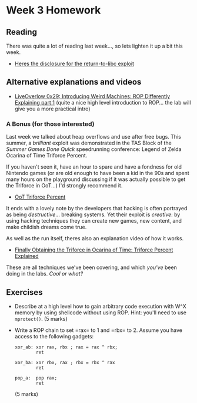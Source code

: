 # Week 3 Homework

## Reading 

There was quite a lot of reading last week..., so lets lighten it up a
bit this week.

- [Heres the disclosure for the return-to-libc exploit](https://seclists.org/bugtraq/1997/Aug/63)

## Alternative explanations and videos

- [LiveOverlow 0x29: Introducing Weird Machines: ROP Differently
  Explaining part 1](https://youtu.be/8Dcj19KGKWM) (quite a nice
  high level introduction to ROP... the lab will give you a more
  practical intro)
  
  
### A Bonus (for those interested)

Last week we talked about heap overflows and use after free bugs.
This summer, a *brilliant* exploit was demonstrated in the TAS Block
of the *Summer Games Done Quick* speedrunning conference: Legend of Zelda Ocarina of Time Triforce
Percent.

If you haven't seen it, have an hour to spare and have a fondness for
old Nintendo games (or are old enough to have been a kid in the 90s
and spent many hours on the playground discussing if it was actually
possible to get the Triforce in OoT...) I'd strongly
recommend it.

- [OoT Triforce Percent](https://youtu.be/2x_pqyrf9lA)

It ends with a lovely note by the developers that hacking is often
portrayed as being *destructive*... breaking systems.  Yet their
exploit is *creative*: by using hacking techniques they can create new
games, new content, and make childish dreams come true. 

As well as the run itself, theres also an explanation video of how it
works.

- [Finally Obtaining the Triforce in Ocarina of Time: Triforce Percent Explained](https://www.youtube.com/qBK1sq1BQ2Q)

These are all techniques we've been covering, and which *you've* been
doing in the labs.  *Cool or what?*
  
## Exercises

- Describe at a high level how to gain arbitrary code execution with W^X memory by
  using shellcode without using ROP.  Hint: you'll need to use
  `mprotect()`. (5 marks)
  
<!-- 
Overflow stack buffer and ensure that shellcode is written to writable memory at a predictible address (1) 
e.g. stack buffer or environment variable (1).
Overflow stack buffer creating two stack frames
Set first frame to call mprotect marking the shellcode as executable (1)
Set second to call shellcode (1)

Yes you could quibble ret2libc is ROP in disguise.  I'd propbably give a point for that very reasonable quibbling...
-->

  
- Write a ROP chain to set =rax= to 1 and =rbx= to 2.
  Assume you have access to the following gadgets:
  
  ```assembly
  xor_ab: xor rax, rbx ; rax = rax ^ rbx;
          ret

  xor_ba: xor rbx, rax ; rbx = rbx ^ rax
          ret
          
  pop_a:  pop rax;
          ret
  ```
  
  (5 marks)
  
  <!-- See the hacker's delight! its an old dirty trick to swap two variables without an intermediary:

pop_a
2
xor_ab ; a = 2 ^ b; b = b
xor_ba ; a = 2 ^ b; b = b ^ 2 ^ b = 2 (remember x ^ x = 0, and 0 ^ y = y)
pop_a
1
-->

- To further reduce the amount of entropy spent randomising libraries,
  some systems randomise the offset a library will be loaded at on
  boot and then reuse the same offset for all loaded libraries in that
  session; rather than randomising on every program load. Discuss the
  tradeoff and suggest whether this would make a ROP based attack
  harder or easier? 
  
  (15 marks) 

<!--
So this is what iOS and Android do (or at least used to do).
The advantage of this is that it can dramatically reduce program startup time which is good for phones and other constrained devices where you want a snappy response.  The downside is that once that off set is leaked then until the phone restarts (and when do you ever do that?).  In a mobile OS with an app store where you have pretty good assurance that code has been checked and isnt directly leaking pointers thats probably okay but in a free for all general purpose OS probably not... which is why most of them dont do it.  

It makes ROP slightly easier because you don't need to defeat ASLR in order to find the gadgets.  Leak the pointers to the gadgets from a program you write then on next run the offsets will still be the same and on running a different program theyre the same.
-->

